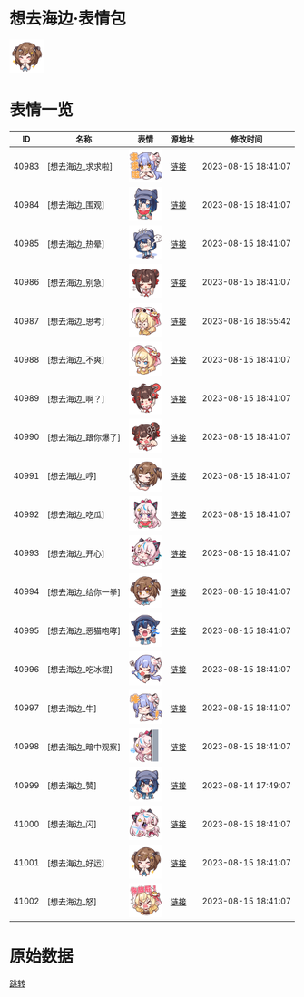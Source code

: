 # 想去海边·表情包

<img src="./cover.png" height="60" alt="cover" />

# 表情一览

|ID|名称|表情|源地址|修改时间|
|----|----|----|----|----|
|40983|[想去海边_求求啦]|<img src="./pic/040983_%5B想去海边_求求啦%5D.png" height="60" alt="求求啦"/>|[链接](https://i0.hdslb.com/bfs/garb/item/97af3e13d8421d57ca13323e4ae568902e1a083c.png)|2023-08-15 18:41:07|
|40984|[想去海边_围观]|<img src="./pic/040984_%5B想去海边_围观%5D.png" height="60" alt="围观"/>|[链接](https://i0.hdslb.com/bfs/garb/item/54e1cfd449e73127c9b27143d59f8c589bc7ae68.png)|2023-08-15 18:41:07|
|40985|[想去海边_热晕]|<img src="./pic/040985_%5B想去海边_热晕%5D.png" height="60" alt="热晕"/>|[链接](https://i0.hdslb.com/bfs/garb/item/83ef7abefc10b418b737f939e1f033575a5cdec9.png)|2023-08-15 18:41:07|
|40986|[想去海边_别急]|<img src="./pic/040986_%5B想去海边_别急%5D.png" height="60" alt="别急"/>|[链接](https://i0.hdslb.com/bfs/garb/item/06996c536f015a43a8229df8f7746ab41de37bc6.png)|2023-08-15 18:41:07|
|40987|[想去海边_思考]|<img src="./pic/040987_%5B想去海边_思考%5D.png" height="60" alt="思考"/>|[链接](https://i0.hdslb.com/bfs/garb/item/18162169205fd67a3657e5ee2f7363d5492c6e90.png)|2023-08-16 18:55:42|
|40988|[想去海边_不爽]|<img src="./pic/040988_%5B想去海边_不爽%5D.png" height="60" alt="不爽"/>|[链接](https://i0.hdslb.com/bfs/garb/item/59e0d108ea17b97052853242a072e0f785ba8858.png)|2023-08-15 18:41:07|
|40989|[想去海边_啊？]|<img src="./pic/040989_%5B想去海边_啊？%5D.png" height="60" alt="啊？"/>|[链接](https://i0.hdslb.com/bfs/garb/item/734200e253de9d263db4cd42648266cf8626f6be.png)|2023-08-15 18:41:07|
|40990|[想去海边_跟你爆了]|<img src="./pic/040990_%5B想去海边_跟你爆了%5D.png" height="60" alt="跟你爆了"/>|[链接](https://i0.hdslb.com/bfs/garb/item/1a32db26343e18c9d767556341cd522b14099454.png)|2023-08-15 18:41:07|
|40991|[想去海边_哼]|<img src="./pic/040991_%5B想去海边_哼%5D.png" height="60" alt="哼"/>|[链接](https://i0.hdslb.com/bfs/garb/item/2da2dded667179b1b597e7d09d90884f9a6c4f87.png)|2023-08-15 18:41:07|
|40992|[想去海边_吃瓜]|<img src="./pic/040992_%5B想去海边_吃瓜%5D.png" height="60" alt="吃瓜"/>|[链接](https://i0.hdslb.com/bfs/garb/item/33f2ea462c2852455af643a2c95d6b16dea38683.png)|2023-08-15 18:41:07|
|40993|[想去海边_开心]|<img src="./pic/040993_%5B想去海边_开心%5D.png" height="60" alt="开心"/>|[链接](https://i0.hdslb.com/bfs/garb/item/e00592f25f919c5cda6cbf9317a50d3d93050495.png)|2023-08-15 18:41:07|
|40994|[想去海边_给你一拳]|<img src="./pic/040994_%5B想去海边_给你一拳%5D.png" height="60" alt="给你一拳"/>|[链接](https://i0.hdslb.com/bfs/garb/item/213eec090058cba3631d29ee79baa7aeb81f43a8.png)|2023-08-15 18:41:07|
|40995|[想去海边_恶猫咆哮]|<img src="./pic/040995_%5B想去海边_恶猫咆哮%5D.png" height="60" alt="恶猫咆哮"/>|[链接](https://i0.hdslb.com/bfs/garb/item/a26fe07bc0c498e44a603e7aa640db8e39fcb0cd.png)|2023-08-15 18:41:07|
|40996|[想去海边_吃冰棍]|<img src="./pic/040996_%5B想去海边_吃冰棍%5D.png" height="60" alt="吃冰棍"/>|[链接](https://i0.hdslb.com/bfs/garb/item/17628fcfd8cb46e1b839639a0a2efdf001f16be4.png)|2023-08-15 18:41:07|
|40997|[想去海边_牛]|<img src="./pic/040997_%5B想去海边_牛%5D.png" height="60" alt="牛"/>|[链接](https://i0.hdslb.com/bfs/garb/item/0dd03595fe3d404e5ec0ffc150d94248db82247e.png)|2023-08-15 18:41:07|
|40998|[想去海边_暗中观察]|<img src="./pic/040998_%5B想去海边_暗中观察%5D.png" height="60" alt="暗中观察"/>|[链接](https://i0.hdslb.com/bfs/garb/item/d3512b63c40a4ffa97b93b00f574130cd1784317.png)|2023-08-15 18:41:07|
|40999|[想去海边_赞]|<img src="./pic/040999_%5B想去海边_赞%5D.png" height="60" alt="赞"/>|[链接](https://i0.hdslb.com/bfs/garb/item/80d8e0786c35cab74a2062473a68c1c67b525f93.png)|2023-08-14 17:49:07|
|41000|[想去海边_闪]|<img src="./pic/041000_%5B想去海边_闪%5D.png" height="60" alt="闪"/>|[链接](https://i0.hdslb.com/bfs/garb/item/e1fa1ccdf3c2bc03390a48b18fb70f10bcb6e44e.png)|2023-08-15 18:41:07|
|41001|[想去海边_好运]|<img src="./pic/041001_%5B想去海边_好运%5D.png" height="60" alt="好运"/>|[链接](https://i0.hdslb.com/bfs/garb/item/22edb8a948799f8d823980e83368d110fad850a8.png)|2023-08-15 18:41:07|
|41002|[想去海边_怒]|<img src="./pic/041002_%5B想去海边_怒%5D.png" height="60" alt="怒"/>|[链接](https://i0.hdslb.com/bfs/garb/item/74ec676597c20968ff522dfe440fffcd5c225bfc.png)|2023-08-15 18:41:07|

# 原始数据

[跳转](./raw.json)

